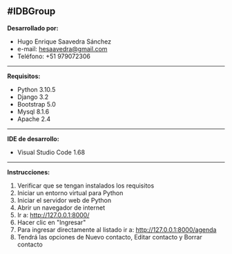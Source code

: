 #IDBGroup
------------
**Desarrollado por:**
- Hugo Enrique Saavedra Sánchez
- e-mail: hesaavedra@gmail.com
- Teléfono: +51 979072306
------------
**Requisitos:**
- Python 3.10.5
- Django 3.2
- Bootstrap 5.0
- Mysql 8.1.6
- Apache 2.4
------------
**IDE de desarrollo:**
- Visual Studio Code 1.68
-----------
**Instrucciones:**
1. Verificar que se tengan instalados los requisitos
2. Iniciar un entorno virtual para Python
3. Iniciar el servidor web de Python
4. Abrir un navegador de internet
5. Ir a: http://127.0.0.1:8000/
6. Hacer clic en "Ingresar"
7. Para ingresar directamente al listado ir a: http://127.0.0.1:8000/agenda
8. Tendrá las opciones de Nuevo contacto, Editar contacto y Borrar contacto
